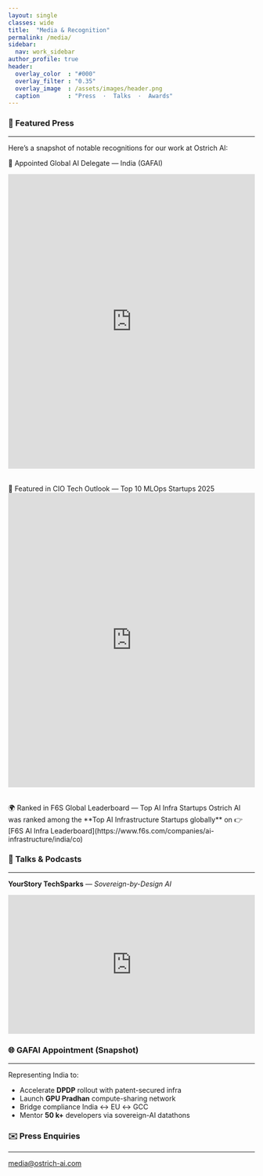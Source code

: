 ```yaml
---
layout: single
classes: wide
title:  "Media & Recognition"
permalink: /media/
sidebar:
  nav: work_sidebar
author_profile: true
header:
  overlay_color  : "#000"
  overlay_filter : "0.35"
  overlay_image  : /assets/images/header.png
  caption        : "Press  ·  Talks  ·  Awards"
---
```


### 📰 Featured Press
---

Here’s a snapshot of notable recognitions for our work at Ostrich AI:

🏅 Appointed Global AI Delegate — India (GAFAI)
<div style="max-width: 100%; overflow: hidden; margin-bottom: 2rem;"> <iframe src="https://www.linkedin.com/embed/feed/update/urn:li:share:7341498177356738566" height="600" width="100%" frameborder="0" style="border:none; overflow:hidden;" allowfullscreen="" title="GAFAI Appointment Post"></iframe> </div>
🧠 Featured in CIO Tech Outlook — Top 10 MLOps Startups 2025
<div style="max-width: 100%; overflow: hidden; margin-bottom: 2rem;"> <iframe src="https://www.ciotechoutlook.com/solutions/mlops-startups/vendor/2025/_ostrich_ai_" height="600" width="100%" frameborder="0" style="border:none; overflow:hidden;" title="CIO Tech Outlook Feature"></iframe> </div>
🌍 Ranked in F6S Global Leaderboard — Top AI Infra Startups
Ostrich AI was ranked among the **Top AI Infrastructure Startups globally** on 👉 [F6S AI Infra Leaderboard](https://www.f6s.com/companies/ai-infrastructure/india/co)

### 🎤 Talks & Podcasts
---

**YourStory TechSparks** — *Sovereign-by-Design AI*

<div style="position:relative;padding-bottom:56.25%;height:0;overflow:hidden;max-width:100%">
  <iframe src="https://www.youtube.com/embed/tx1dtAeT4y8" 
          frameborder="0" allowfullscreen 
          style="position:absolute;top:0;left:0;width:100%;height:100%">
  </iframe>
</div>


### 🌐 GAFAI Appointment (Snapshot)
---

Representing India to:

- Accelerate **DPDP** rollout with patent-secured infra  
- Launch **GPU Pradhan** compute-sharing network  
- Bridge compliance India ↔ EU ↔ GCC  
- Mentor **50 k+** developers via sovereign-AI datathons  


### ✉️ Press Enquiries
---

media@ostrich-ai.com
